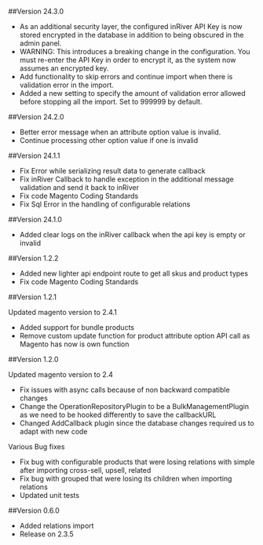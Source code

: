 ##Version 24.3.0
- As an additional security layer, the configured inRiver API Key is now stored encrypted in the database in addition to being obscured in the admin panel.
- WARNING: This introduces a breaking change in the configuration. You must re-enter the API Key in order to encrypt it, as the system now assumes an encrypted key.
- Add functionality to skip errors and continue import when there is validation error in the import.
- Added a new setting to specify the amount of validation error allowed before stopping all the import. Set to 999999 by default. 

##Version 24.2.0
- Better error message when an attribute option value is invalid. 
- Continue processing other option value if one is invalid

##Version 24.1.1
- Fix Error while serializing result data to generate callback
- Fix inRiver Callback to handle exception in the additional message validation and send it back to inRiver
- Fix code Magento Coding Standards
- Fix Sql Error in the handling of configurable relations

##Version 24.1.0
- Added clear logs on the inRiver callback when the api key is empty or invalid

##Version 1.2.2
- Added new lighter api endpoint route to get all skus and product types
- Fix code Magento Coding Standards 

##Version 1.2.1

Updated magento version to 2.4.1

- Added support for bundle products
- Remove custom update function for product attribute option API call as Magento has now is own function

##Version 1.2.0

Updated magento version to 2.4

- Fix issues with async calls because of non backward compatible changes
- Change the OperationRepositoryPlugin to be a BulkManagementPlugin as we need to be hooked differently to save the callbackURL
- Changed AddCallback plugin since the database changes required us to adapt with new code

Various Bug fixes
- Fix bug with configurable products that were losing relations with simple after importing cross-sell, upsell, related
- Fix bug with grouped that were losing its children when importing relations
- Updated unit tests 

##Version 0.6.0
- Added relations import
- Release on 2.3.5
